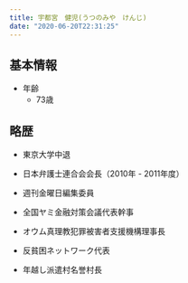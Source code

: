 ```yaml
---
title: 宇都宮　健児(うつのみや　けんじ)
date: "2020-06-20T22:31:25"
---
```


## 基本情報
* 年齢
  * 73歳

## 略歴

* 東京大学中退

* 日本弁護士連合会会長（2010年 - 2011年度）

* 週刊金曜日編集委員

* 全国ヤミ金融対策会議代表幹事

* オウム真理教犯罪被害者支援機構理事長

* 反貧困ネットワーク代表

* 年越し派遣村名誉村長

